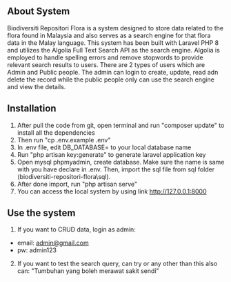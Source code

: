 ## About System

Biodiversiti Repositori Flora is a system designed to store data related to the flora found in Malaysia and also serves as a search engine for that flora data in the Malay language. This system has been built with Laravel PHP 8 and utilizes the Algolia Full Text Search API as the search engine. Algolia is employed to handle spelling errors and remove stopwords to provide relevant search results to users. There are 2 types of users which are Admin and Public people. The admin can login to create, update, read adn delete the record while the public people only can use the search engine and view the details.


## Installation

1. After pull the code from git, open terminal and run "composer update" to install all the dependencies
2. Then run "cp .env.example .env" 
3. In .env file, edit DB_DATABASE= to your local database name
4. Run "php artisan key:generate" to generate laravel application key
5. Open mysql phpmyadmin, create database. Make sure the name is same with you have declare in .env. Then, import the sql file from sql folder (biodiversiti-repositori-flora\sql).
6. After done import, run "php artisan serve"
7. You can access the local system by using link http://127.0.0.1:8000

## Use the system
1. If you want to CRUD data, login as admin:
- email: admin@gmail.com
- pw: admin123

2. If you want to test the search query, can try or any other than this also can:
"Tumbuhan yang boleh merawat sakit sendi"


